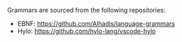 Grammars are sourced from the following repositories:
- EBNF: https://github.com/Alhadis/language-grammars
- Hylo: https://github.com/hylo-lang/vscode-hylo
